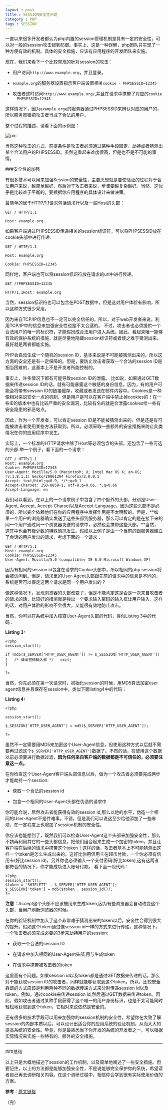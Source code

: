 ```yaml
---
layout : post
title : SESSION安全性问题
category : PHP
tags : SESSION
---
```

一直以来很多开发者都认为php内置的session管理机制是具有一定的安全性，可以对一般的session攻击起到防御。事实上，这是一种误解，php团队只实现了一种方便有效的机制。具体的安全措施，应该有应用程序的开发团队来实施。


现在，我们来看下一个比较常规的针对session的攻击：


*	用户访问`http://www.example.org`，并且登录。

*	`example.org`的服务器设置指示客户端设置相关`cookie - PHPSESSID=12345`

*	攻击者这时访问`http://www.example.org/`,并且在请求中携带了对应的`cookie - PHPSESSID=12345`


<!--more-->

这样情况下，因为`example.orge`的服务器通过PHPSESSID来辨认对应的用户的，所以服务器错把攻击者当成了合法的用户。

整个过程的描述，请看下面的示例图：

![pic](http://ww2.sinaimg.cn/mw690/bd5a4d63jw1ej2tiwbwbjj20b405kgls.jpg)

当然这种攻击的方式，前提条件是攻击者必须通过某种手段固定，劫持或者猜测出某个合法用户的PHPSESSID。虽然这看起来难度很高，但是也不是不可能的事情。

###安全性的加强

有很多技术可以用来加强Session的安全性，主要思想就是要使验证的过程对于合法用户来说，越简单越好，然后对于攻击者来说，步骤要越复杂越好。当然，这似乎是比较难于平衡的，要根据你应用程序的具体设计来做决策。


最简单的居于HTTP/1.1请求包括请求行以及一些Host的头部：



	GET / HTTP/1.1

	Host: example.org





如果客户端通过PHPSESSID传递相关的session标识符，可以将PHPSESSID放在cookie头部中进行传递:

	GET / HTTP/1.1

	Host: example.org

	Cookie: PHPSESSID=12345





同样地，客户端也可以将session标识符放在请求的url中进行传递。

	GET /?PHPSESSID=12345

	HTTP/1.1Host: example.org





当然，session标识符也可以包含在POST数据中，但是这对用户体验有影响，所以这种方式很少采用。



因为来自TCP/IP信息也不一定可以完全信任的，所以，对于web开发者来说，利用TCP/IP中的信息来加强安全性也是不太合适的。 不过，攻击者也必须提供一个合法用户的唯一的标识符，才能假扮成合法用户进入系统。因此，看起来唯一能够有效的保护系统的措施，就是尽量地隐藏session标识符或者使之难于猜测出来。最好就是两者都能实施。



PHP会自动生成一个随机的session ID，基本来说是不可能被猜测出来的，所以这方面的安全还是有一定保障的。但是，要防止攻击者获取一个合法的session ID是相当困难的，这基本上不是开发者所能控制的。



事实上，许多情况下都有可能导致session ID的泄露。 比如说，如果通过GET数据来传递session ID的话，就有可能暴露这个敏感的身份信息。因为，有的用户可能会将带有session ID的链接缓存，收藏或者发送在邮件内容中。Cookies是一种像相对来说安全一点的机制，但是用户是可以在客户端中禁止掉cookies的！在一些IE的版本中也有比较严重的安全漏洞，比较有名的就是会泄露cookies给一些有安全隐患的邪恶站点。



因此，作为一个开发者，可以肯定session ID是不能被猜测出来的，但是还是有可能被攻击者使用某些方法获取到。所以，必须采取一些额外的安全措施来防止此类情况在你的应用程序中发生。



实际上，一个标准的HTTP请求中除了Host等必须包含的头部，还包含了一些可选的头部.举一个例子，看下面的一个请求：

	GET / HTTP/1.1
	Host: example.org
	Cookie: PHPSESSID=12345
	User-Agent: Mozilla/5.0 (Macintosh; U; Intel Mac OS X; en-US; rv:1.8.1.1) Gecko/20061204 Firefox/2.0.0.1
	Accept: text/html;q=0.9, */*;q=0.1
	Accept-Charset: ISO-8859-1, utf-8;q=0.66, *;q=0.66
	Accept-Language: en

我们可以看到，在以上的一个请求例子中包含了四个额外的头部，分别是User-Agent, Accept, Accept-Charset以及Accept-Language。因为这些头部不是必须的，所以完全依赖他们在你的应用程序中发挥作用是不太明智的。但是，**如果一个用户的浏览器确实发送了这些头部到服务器，那么可以肯定的是在接下来的同一个用户通过同一个浏览器发送的请求中，必然也会携带这些头部。**当然，这其中也会有极少数的特殊情况发生。假如以上例子是由一个当前的跟服务器建立了会话的用户发出的请求，考虑下面的一个请求：

	GET / HTTP/1.1
	Host: example.org
	Cookie: PHPSESSID=12345
	User-Agent: Mozilla/5.0 (compatible; IE 6.0 Microsoft Windows XP)


因为有相同的session id包含在请求的Cookie头部中，所以相同的php session将会被访问到。但是，请求里的User-Agent头部跟先前的请求中的信息是不同的，系统是否可以假定这两个请求是同一个用户发出的？



像这种情况下，发现浏览器的头部改变了，但是不能肯定这是否是一次来自攻击者的请求的话，比较好的措施就是弹出一个要求输入密码的输入框让用户输入，这样的话，对用户体验的影响不会很大，又能很有效地防止攻击。



当然，你可以在系统中加入核查User-Agent头部的代码，类似Listing 3中的代码：

**Listing 3:**

	<?php
	session_start(); 
    
	if (md5($_SERVER['HTTP_USER_AGENT']) != $_SESSION['HTTP_USER_AGENT']) 
	{   /* 弹出密码输入框 */   exit;
	} 
    
	?>




当然，你先必须在第一次请求时，初始化session的时候，用MD5算法加密user agent信息并且保存在session中，类似下面listing4中的代码：

**Listing 4:**

	<?php 
    
	session_start(); 
    
	$_SESSION['HTTP_USER_AGENT'] = md5($_SERVER['HTTP_USER_AGENT']); 
    
	?>


虽然不一定需要用MD5来加密这个User-Agent信息，但使用这种方式以后就不需要再过滤这个`$_SERVER['HTTP_USER_AGENT']`数据了。不然的话，在使用这个数据以前必须要进行数据过滤，**因为任何来自客户端的数据都是不可信任的，必须要注意这一点。**



在你检查这个User-Agent客户端头部信息以后，做为一个攻击者必须要完成两步才能劫持一个session:

*	获取一个合法的session id

*	包含一个相同的User-Agent头部在伪造的请求中

你可能会说，居然攻击者能获得有效的session id,那么以他的水平，伪造一个相同的User-Agent不是件难事。不错，但是我们可以说这至少给他添加了一些麻烦，在一定程度上也增加了session机制的安全性。



你应该也能想到了，既然我们可以检查User-Agent这个头部来加强安全性，那么不妨再利用其它的一些头部信息，把他们组合起来生成一个加密的token，并且让客户端在后续的请求中携带这个token！这样的话，攻击者基本上不可能猜测出这样一个token是怎么生成出来的。这好比你用信用卡在超市付款，一个你必须有信用卡(好比session id)，另外你也必须输入一个支付密码(好比token),这有这两者都符合的情况下，你才能成功进入账号付款。 看下面一段代码：

	<?php 
	session_start(); 
	$token = 'SHIFLETT' . $_SERVER['HTTP_USER_AGENT'];
	$_SESSION['token'] = md5($token . session_id()); 
	?>


**注意**：Accept这个头部不应该被用来生成token,因为有些浏览器会自动改变这个头部，当用户刷新浏览器的时候。

在你的验证机制中加入了这个非常难于猜测出来的token以后，安全性会得到很大的提升。假如这个token通过像session id一样的方式来进行传递，这种情况下，一个攻击者必须完成必要的3步来劫持用户的session:

*	获取一个合法的session ID

*	在请求中加入相同的User-Agent头部,用与生成token

*	在请求中携带被攻击者的token

这里面有个问题。如果session id以及token都是通过GET数据来传递的话，那么对于能获取session ID的攻击者，同样就能够获取到这个token。所以，比较安全靠谱的方式应该是利用两种不同的数据传递方式来分别传递session id以及token。例如，通过cookie来传递session id,然后通过GET数据来传递token。因此，假如攻击者通过某种手段获得了这个唯一的用户身份标识，也是不太可能同时轻松地获取到这个token，它相对来说依然是安全的。



还有很多的技术手段可以用来加强你的session机制的安全性。希望你在大致了解session的内部本质以后，可以设计出适合你的应用系统的验证机制，从而大大的提高系统的安全性。毕竟，你是最熟悉当下你开发的系统的开发者之一，可以根据实际情况来实施一些特有的，额外的安全措施。

---

###总结

以上只是大概地描述了session的工作机制，以及简单地阐述了一些安全措施。但要记住，以上的方法都是能够加强安全性，不是说能够完全保护你的系统，希望读者自己再去调研相关内容。在这个调研过程中，相信你会学到很有实际使用价值的方案。

**参考**：[原文链接](http://blogread.cn/it/article/6004?f=wb)

（完）
